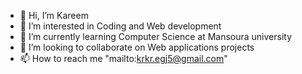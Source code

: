 - 👋 Hi, I’m Kareem
- 👀 I’m interested in Coding and Web development
- 🌱 I’m currently learning Computer Science at Mansoura university
- 💞️ I’m looking to collaborate on Web applications projects
- 📫 How to reach me "mailto:krkr.egj5@gmail.com"

<!---
kareemkemo123/kareemkemo123 is a ✨ special ✨ repository because its `README.md` (this file) appears on your GitHub profile.
You can click the Preview link to take a look at your changes.
--->
